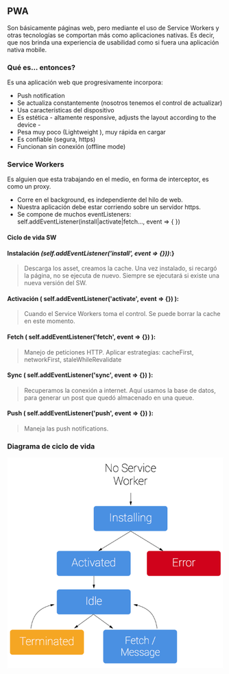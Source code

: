 ## PWA

  Son básicamente páginas web, pero mediante el uso de Service Workers y otras tecnologías se comportan más como aplicaciones nativas. Es decir, que nos brinda una experiencia de usabilidad como si fuera una aplicación nativa mobile.
### Qué es... entonces?
Es una aplicación web que progresivamente incorpora:

- Push notification
- Se actualiza constantemente (nosotros tenemos el control de actualizar)
- Usa características del dispositivo
- Es estética - altamente responsive, adjusts the layout according to the device -
- Pesa muy poco (Lightweight ),  muy rápida en cargar
- Es confiable (segura, https)
- Funcionan sin conexión (offline mode)
### Service Workers

Es alguien que esta trabajando en el medio, en forma de interceptor, es como un proxy.

- Corre en el background, es independiente del hilo de web.
- Nuestra aplicación debe estar corriendo sobre un servidor https.
- Se compone de muchos eventListeners:
      self.addEventListener(install|activate|fetch..., event => { })

#### Ciclo de vida SW

#### **Instalación** *(self.addEventListener('install', event => {}))*:} 
> Descarga los asset, creamos la cache. Una vez instalado, si recargó la página, no se ejecuta de nuevo. Siempre se ejecutará si existe una nueva versión del SW. 

#### **Activación** ( self.addEventListener('activate', event => {}) ):
> Cuando el Service Workers toma el control. Se puede borrar la cache en este momento.

#### **Fetch** ( self.addEventListener('fetch', event => {}) ):
> Manejo de peticiones HTTP. Aplicar estrategias: cacheFirst, networkFirst, staleWhileRevalidate

#### **Sync** ( self.addEventListener('sync', event => {}) ): 
> Recuperamos la conexión a internet. Aquí usamos la base de datos, para generar un post que quedó almacenado en una queue.

#### **Push** ( self.addEventListener('push', event => {}) ):
> Maneja las push notifications.

### Diagrama de ciclo de vida
![redux-flow](./sw-lifecycle.png)

